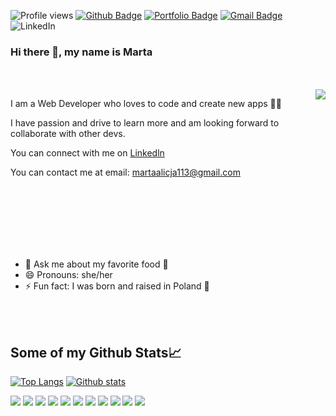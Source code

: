 ![Profile views](https://gpvc.arturio.dev/MartaKode)
[![Github Badge](https://img.shields.io/badge/-MartaKode-grey?style=flat&logo=github&logoColor=white&link=https://github.com/MartaKode/)](https://www.github.com/MartaKode/) 
[![Portfolio Badge](https://img.shields.io/badge/portfolio-web-blue?style=flat&link=martakode.vercel.app/)](https://martakode.vercel.app/)
[![Gmail Badge](https://img.shields.io/badge/-martaalicja113@gmail.com-c14438?style=flat&logo=Gmail&logoColor=white&link=mailto:martaalicja113@gmail.com)](mailto:martaalicja113@gmail.com) 
![LinkedIn](https://img.shields.io/badge/-LinkedIn-ff69b4?color=193549&label=%20&logo=linkedin&logoColor=e8e?link=?link=https://www.linkedin.com/in/marta-janina-krawczyk/left&link=https://www.linkedin.com/in/marta-janina-krawczyk/&style=social)

### Hi there 👋, my name is Marta 

<!-- ![](https://media.giphy.com/media/jAtdhWRyJxgyiurJTO/giphy.gif) -->
<br />
<br />

<img align="right" src="https://media.giphy.com/media/jAtdhWRyJxgyiurJTO/giphy.gif" >

I am a Web Developer who loves to code and create new apps 👩‍💻

I have passion and drive to learn more and am looking forward to collaborate with other devs.

<!-- I am working on my [Portfolio](https://portfolio-js.martakode.vercel.app/)  -->

You can connect with me on [Linkedln](https://www.linkedin.com/in/marta-janina-krawczyk/) 

You can contact me at email: <martaalicja113@gmail.com> 

<br />
<br />
<br />
<br />



<br />
<br />

- 💬 Ask me about my favorite food 🥟 
- 😄 Pronouns: she/her 
- ⚡ Fun fact: I was born and raised in Poland 🥟 

<br />
<br />


## Some of my Github Stats📈

[![Top Langs](https://github-readme-stats.vercel.app/api/top-langs/?username=MartaKode&layout=compact&theme=cobalt)](https://github.com/MartaKode/github-readme-stats)
[![Github stats](https://github-readme-stats.vercel.app/api?username=MartaKode&show_icons=true&include_all_commits=true&count_private=true&theme=cobalt)](https://github.com/MartaKode/github-readme-stats)


![](https://img.shields.io/badge/-JavaScript-darkslategray?color=193549&label=%20&logo=javascript&logoColor=e8e)
![](https://img.shields.io/badge/-React-darkslategray?color=193549&label=%20&logo=React&logoColor=e8e)
![](https://img.shields.io/badge/-Redux-ff69b4?color=193549&label=%20&logo=redux&logoColor=e8e)
![](https://img.shields.io/badge/-Node.js-ff69b4?color=193549&label=%20&logo=node.js&logoColor=e8e)
![](https://img.shields.io/badge/-Jest-ff69b4?color=193549&label=%20&logo=jest&logoColor=e8e)
![](https://img.shields.io/badge/-Express.js-ff69b4?color=193549&label=%20&logo=express&logoColor=e8e)
![](https://img.shields.io/badge/-SQLite-ff69b4?color=193549&label=%20&logo=SQLite&logoColor=e8e)
![](https://img.shields.io/badge/-PostgresSQL-ff69b4?color=193549&label=%20&logo=postgresql&logoColor=e8e)
![](https://img.shields.io/badge/-Python-ff69b4?color=193549&label=%20&logo=python&logoColor=e8e)
![](https://img.shields.io/badge/-HTML5-ff69b4?color=193549&label=%20&logo=html5&logoColor=e8e)
![](https://img.shields.io/badge/-CSS-ff69b4?color=193549&label=%20&logo=css3&logoColor=e8e)



<!--
**MartaKode/MartaKode** is a ✨ _special_ ✨ repository because its `README.md` (this file) appears on your GitHub profile.

Here are some ideas to get you started:

- 🔭 I’m currently working on ...
- 🌱 I’m currently learning ...
- 👯 I’m looking to collaborate on ...
- 🤔 I’m looking for help with ...
- 💬 Ask me about ...
- 📫 How to reach me: ...
- 😄 Pronouns: ...
- ⚡ Fun fact: ...
-->
